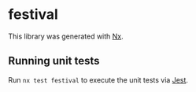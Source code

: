 # festival

This library was generated with [Nx](https://nx.dev).

## Running unit tests

Run `nx test festival` to execute the unit tests via [Jest](https://jestjs.io).
